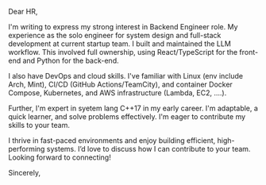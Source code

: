 Dear HR,

I'm writing to express my strong interest in Backend Engineer role. My experience as the solo engineer for system design and full-stack development at current startup team. I built and maintained the LLM workflow. This involved full ownership, using React/TypeScript for the front-end and Python for the back-end. 

I also have DevOps and cloud skills. I've familiar with Linux (env include Arch, Mint), CI/CD (GitHub Actions/TeamCity), and container Docker Compose, Kubernetes, and AWS infrastructure (Lambda, EC2, ....).

Further, I'm expert in syetem lang C++17 in my early career. I'm adaptable, a quick learner, and solve problems effectively. I'm eager to contribute my skills to your team.

I thrive in fast-paced environments and enjoy building efficient, high-performing systems. I’d love to discuss how I can contribute to your team. Looking forward to connecting!

Sincerely,